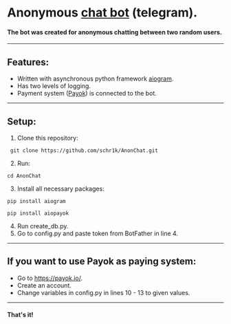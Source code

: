 # Anonymous [сhat bot](https://t.me/anonchik_chat_bot) (telegram).
#### The bot was created for anonymous chatting between two random users.
---
## Features:
* Written with asynchronous python framework <a href="https://github.com/aiogram/aiogram">aiogram</a>.
* Has two levels of logging.
* Payment system ([Payok](https://payok.io/)) is connected to the bot.  
---
## Setup:
1. Clone this repository:
```
 git clone https://github.com/schr1k/AnonChat.git
```
2. Run:
```
cd AnonChat
```
3. Install all necessary packages:
```
pip install aiogram
```
```
pip install aiopayok
```
4. Run create_db.py.
5. Go to config.py and paste token from BotFather in line 4.
---
## If you want to use Payok as paying system:
* Go to https://payok.io/.
* Create an account.
* Change variables in config.py in lines 10 - 13 to given values.
---
#### That's it! ####
